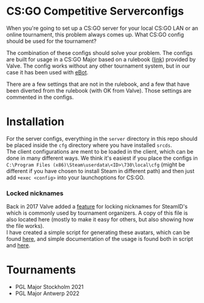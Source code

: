 # CS:GO Competitive Serverconfigs

When you're going to set up a CS:GO server for your local CS:GO LAN or an online tournament, this problem always comes up. What CS:GO config should be used for the tournament?
  
The combination of these configs should solve your problem. The configs are built for usage in a CS:GO Major based on a rulebook ([link](https://github.com/ValveSoftware/csgo/blob/main/major-supplemental-rulebook.md)) provided by Valve. The config works without any other tournament system, but in our case it has been used with [eBot](https://github.com/deStrO/eBot-CSGO).  
  
There are a few settings that are not in the rulebook, and a few that have been diverted from the rulebook (with OK from Valve). Those settings are commented in the configs.

# Installation

For the server configs, everything in the `server` directory in this repo should be placed inside the `cfg` directory where you have installed `srcds`.  
The client configurations are ment to be loaded in the client, which can be done in many different ways. We think it's easiest if you place the configs in `C:\Program Files (x86)\Steam\userdata\<ID>\730\local\cfg` (might be different if you have chosen to install Steam in different path) and then just add `+exec <config>` into your launchoptions for CS:GO.  

### Locked nicknames

Back in 2017 Valve added a [feature](https://blog.counter-strike.net/index.php/2017/10/19582/) for locking nicknames for SteamID's which is commonly used by tournament organizers. A copy of this file is also located here (mostly to make it easy for others, but also showing how the file works).  
I have created a simple script for generating these avatars, which can be found [here](https://github.com/suom1/csgo-competitive-scripts/blob/main/server/generate_avatars.sh), and simple documentation of the usage is found both in script and [here](https://github.com/suom1/csgo-competitive-scripts/blob/main/README.md).

# Tournaments
- PGL Major Stockholm 2021
- PGL Major Antwerp 2022
